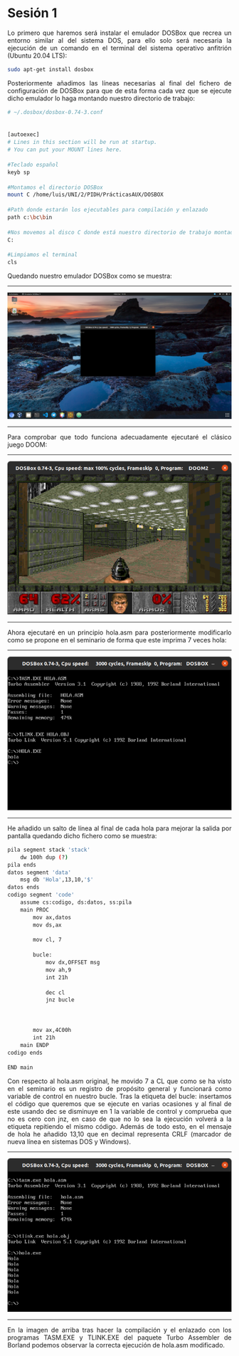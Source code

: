 <h1>Sesión 1</h1>

<div style="text-align: justify">
Lo primero que haremos será instalar el emulador DOSBox que recrea un entorno similar al del sistema DOS, para ello solo será necesaria la ejecución de un comando en el terminal del sistema operativo anfitrión (Ubuntu 20.04 LTS):



```Bash
sudo apt-get install dosbox
```


Posteriormente añadimos las líneas necesarias al final del fichero de configuración de DOSBox para que de esta forma cada vez que se ejecute dicho emulador lo haga montando nuestro directorio de trabajo:
</div>

```Bash
# ~/.dosbox/dosbox-0.74-3.conf


[autoexec]
# Lines in this section will be run at startup.
# You can put your MOUNT lines here.

#Teclado español
keyb sp

#Montamos el directorio DOSBox
mount C /home/luis/UNI/2/PIDH/PrácticasAUX/DOSBOX

#Path donde estarán los ejecutables para compilación y enlazado
path c:\bc\bin

#Nos movemos al disco C donde está nuestro directorio de trabajo montado
C:

#Limpiamos el terminal
cls

```
<div style="text-align: justify">
Quedando nuestro emulador DOSBox como se muestra:
</div>

_ _ _ _

<div style="text-align:center"><img src="escritorio.png" /></div>

_ _ _ _
<div style="text-align: justify">
Para comprobar que todo funciona adecuadamente ejecutaré el clásico juego DOOM:
</div>

_ _ _ _

<div style="text-align:center"><img src="doom.png" /></div>

_ _ _ _


<div style="text-align: justify">
Ahora ejecutaré en un principio hola.asm para posteriormente modificarlo como se propone en el seminario de forma que este imprima 7 veces hola:
</div>

_ _ _ _

<div style="text-align:center"><img src="hola.png" /></div>

_ _ _ _


<div style="text-align: justify">
He añadido un salto de línea al final de cada hola para mejorar la salida por pantalla quedando dicho fichero como se muestra:
</div>



```Bash
pila segment stack 'stack'
	dw 100h dup (?)
pila ends
datos segment 'data'
	msg db 'Hola',13,10,'$'
datos ends
codigo segment 'code'
	assume cs:codigo, ds:datos, ss:pila
	main PROC
		mov ax,datos
		mov ds,ax

		mov cl, 7

		bucle:
			mov dx,OFFSET msg
			mov ah,9
			int 21h

			dec cl
			jnz bucle



		mov ax,4C00h
		int 21h
	main ENDP
codigo ends

END main
```
<div style="text-align: justify">
Con respecto al hola.asm original, he movido 7 a CL que como se ha visto en el seminario es un registro de propósito general y funcionará como variable de control en nuestro bucle. Tras la etiqueta del bucle: insertamos el código que queremos que se ejecute en varias ocasiones y al final de este usando dec se disminuye en 1 la variable de control y comprueba que no es cero con jnz, en caso de que no lo sea la ejecución volverá a la etiqueta repitiendo el mismo código. Además de todo esto, en el mensaje de hola he añadido 13,10 que en decimal representa CRLF (marcador de nueva línea en sistemas DOS y Windows).
</div>

_ _ _ _

<div style="text-align:center"><img src="s1.png" /></div>

_ _ _ _
<div style="text-align: justify">
En la imagen de arriba tras hacer la compilación y el enlazado con los programas TASM.EXE y TLINK.EXE del paquete Turbo Assembler de Borland podemos observar la correcta ejecución de hola.asm modificado.
</div>
